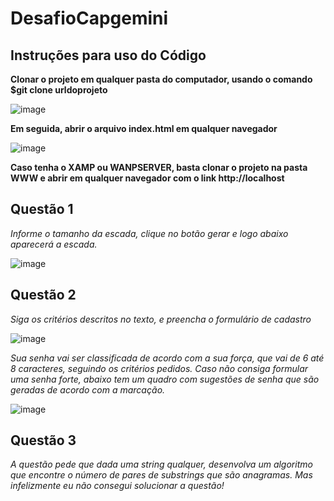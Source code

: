 # DesafioCapgemini

## Instruções para uso do Código


**Clonar o projeto em qualquer pasta do computador, usando o comando $git clone urldoprojeto**

![image](https://user-images.githubusercontent.com/79430482/154869755-e6c9686c-eb54-4bc3-aca7-50cea73e92f8.png)

**Em seguida, abrir o arquivo index.html em qualquer navegador**


![image](https://user-images.githubusercontent.com/79430482/154869879-e655223e-0937-41fe-bddb-4de72d9cbf29.png)

**Caso tenha o XAMP ou WANPSERVER, basta clonar o projeto na pasta WWW e abrir em qualquer navegador com o link http://localhost**


## Questão 1

_Informe o tamanho da escada, clique no botão gerar e logo abaixo aparecerá a escada._

![image](https://user-images.githubusercontent.com/79430482/154875243-eff81d94-f850-4f0a-82c1-f5b79d247290.png)


## Questão 2

_Siga os critérios descritos no texto, e preencha o formulário de cadastro_


![image](https://user-images.githubusercontent.com/79430482/154870427-2784b328-a09e-4249-ad2b-3c1f1c241488.png)

_Sua senha vai ser classificada de acordo com a sua força, que vai de 6 até 8 caracteres, seguindo os critérios pedidos. Caso não consiga formular uma senha forte, abaixo tem um quadro com sugestões de senha que são geradas de acordo com a marcação._


![image](https://user-images.githubusercontent.com/79430482/154871765-9e7fe163-3b4f-4f22-89d8-1cccb88d7f9f.png)



## Questão 3

_A questão pede que dada uma string qualquer, desenvolva um algoritmo que encontre o número de pares de substrings que são anagramas. Mas infelizmente eu não consegui solucionar a questão!_

